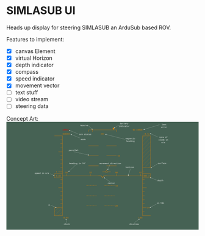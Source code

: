 # SIMLASUB UI

Heads up display for steering SIMLASUB an ArduSub based ROV.

Features to implement:

- [x] canvas Element
- [x] virtual Horizon
- [x] depth indicator
- [x] compass
- [x] speed indicator
- [x] movement vector
- [ ] text stuff
- [ ] video stream
- [ ] steering data

Concept Art:
![Image of Heads-Up dislay](example.png)
